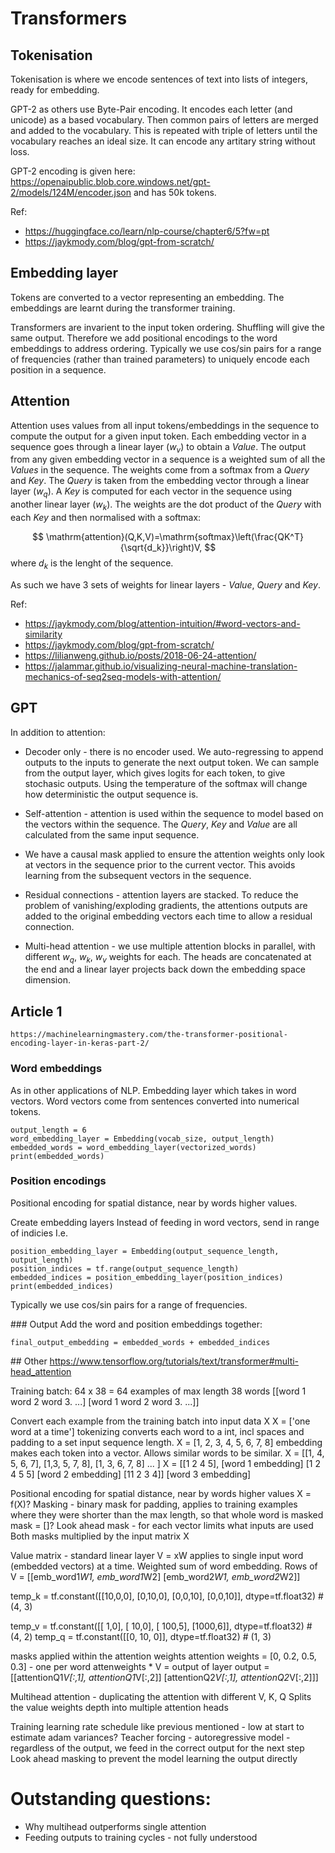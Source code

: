 # Transformers

## Tokenisation
Tokenisation is where we encode sentences of text into lists of integers, ready for embedding.

GPT-2 as others use Byte-Pair encoding. It encodes each letter (and unicode) as a based vocabulary.
Then common pairs of letters are merged and added to the vocabulary.
This is repeated with triple of letters until the vocabulary reaches an ideal size.
It can encode any artitary string without loss.

GPT-2 encoding is given here: https://openaipublic.blob.core.windows.net/gpt-2/models/124M/encoder.json
and has 50k tokens.

Ref:
* https://huggingface.co/learn/nlp-course/chapter6/5?fw=pt
* https://jaykmody.com/blog/gpt-from-scratch/

## Embedding layer
Tokens are converted to a vector representing an embedding.
The embeddings are learnt during the transformer training.

Transformers are invarient to the input token ordering. Shuffling will give the same output.
Therefore we add positional encodings to the word embeddings to address ordering.
Typically we use cos/sin pairs for a range of frequencies (rather than trained parameters) to uniquely encode each position in a sequence.

## Attention
Attention uses values from all input tokens/embeddings in the sequence to compute the output for a given input token.
Each embedding vector in a sequence goes through a linear layer ($w_v$) to obtain a *Value*.
The output from any given embedding vector in a sequence is a weighted sum of all the *Values* in the sequence.
The weights come from a softmax from a *Query* and *Key*.
The *Query* is taken from the embedding vector through a linear layer ($w_q$).
A *Key* is computed for each vector in the sequence using another linear layer ($w_k$).
The weights are the dot product of the *Query* with each *Key* and then normalised with a softmax:

$$
\mathrm{attention}(Q,K,V)=\mathrm{softmax}\left(\frac{QK^T}{\sqrt{d_k}}\right)V,
$$
where $d_k$ is the lenght of the sequence.

As such we have 3 sets of weights for linear layers - *Value*, *Query* and *Key*.

Ref:
* https://jaykmody.com/blog/attention-intuition/#word-vectors-and-similarity
* https://jaykmody.com/blog/gpt-from-scratch/
* https://lilianweng.github.io/posts/2018-06-24-attention/
* https://jalammar.github.io/visualizing-neural-machine-translation-mechanics-of-seq2seq-models-with-attention/

## GPT
In addition to attention:
* Decoder only - there is no encoder used. We auto-regressing to append outputs to the inputs to generate the next output token.
We can sample from the output layer, which gives logits for each token, to give stochasic outputs. Using the temperature of the softmax will change how deterministic the output sequence is.

* Self-attention - attention is used within the sequence to model based on the vectors within the sequence. The *Query*, *Key* and *Value* are all calculated from the same input sequence.

* We have a causal mask applied to ensure the attention weights only look at vectors in the sequence prior to the current vector.
This avoids learning from the subsequent vectors in the sequence.

* Residual connections - attention layers are stacked. To reduce the problem of vanishing/exploding gradients, the attentions outputs are added to the original embedding vectors each time to allow a residual connection.

* Multi-head attention - we use multiple attention blocks in parallel, with different $w_q$, $w_k$, $w_v$ weights for each. The heads are concatenated at the end and a linear layer projects back down the embedding space dimension.

## Article 1
`https://machinelearningmastery.com/the-transformer-positional-encoding-layer-in-keras-part-2/`

### Word embeddings
As in other applications of NLP. Embedding layer which takes in word vectors. Word vectors come from sentences converted into numerical tokens.
```
output_length = 6
word_embedding_layer = Embedding(vocab_size, output_length)
embedded_words = word_embedding_layer(vectorized_words)
print(embedded_words)
```

### Position encodings

Positional encoding for spatial distance, near by words higher values.

Create embedding layers
Instead of feeding in word vectors, send in range of indicies
I.e.

```
position_embedding_layer = Embedding(output_sequence_length, output_length)
position_indices = tf.range(output_sequence_length)
embedded_indices = position_embedding_layer(position_indices)
print(embedded_indices)
```

Typically we use cos/sin pairs for a range of frequencies.

### Output
Add the word and position embeddings together:
```
final_output_embedding = embedded_words + embedded_indices
```

## Other
https://www.tensorflow.org/tutorials/text/transformer#multi-head_attention


Training batch:
64 x 38 = 64 examples of max length 38 words
[[word 1 word 2 word 3. ...]
 [word 1 word 2 word 3. ...]]

Convert each example from the training batch into input data X
X = ['one word at a time']
tokenizing converts each word to a int, incl spaces and padding to a set input sequence length.
X = [1, 2, 3, 4, 5, 6, 7, 8]
embedding makes each token into a vector. Allows similar words to be similar.
X = [[1, 4, 5, 6, 7], [1,3, 5, 7, 8], [1, 3, 6, 7, 8] ... ]
X = [[1 2  4 5],   [word 1 embedding]
    [1 2 4 5 5]     [word 2 embedding]
    [11 2 3 4]]     [word 3 embedding]

Positional encoding for spatial distance, near by words higher values
X = f(X)?
Masking - binary mask for padding, applies to training examples where they were shorter than the max length, so that whole word is masked
mask = []?
Look ahead mask - for each vector limits what inputs are used
Both masks multiplied by the input matrix X


Value matrix - standard linear layer
V = xW
applies to single input word (embedded vectors) at a time. Weighted sum of word embedding.
Rows of V = [[emb_word1*W1, emb_word1*W2]
             [emb_word2*W1, emb_word2*W2]]

temp_k = tf.constant([[10,0,0],
                      [0,10,0],
                      [0,0,10],
                      [0,0,10]], dtype=tf.float32)  # (4, 3)

temp_v = tf.constant([[   1,0],
                      [  10,0],
                      [ 100,5],
                      [1000,6]], dtype=tf.float32)  # (4, 2)
temp_q = tf.constant([[0, 10, 0]], dtype=tf.float32)  # (1, 3)

masks applied within the attention weights
attention weights = [0, 0.2, 0.5, 0.3] - one per word
attenweights * V = output of layer
output = [[attentionQ1*V[:,1], attentionQ1*V[:,2]]
          [attentionQ2*V[:,1], attentionQ2*V[:,2]]]

Multihead attention - duplicating the attention with different V, K, Q
Splits the value weights depth into multiple attention heads

Training
learning rate schedule like previous mentioned - low at start to estimate adam variances?
Teacher forcing - autoregressive model - regardless of the output, we feed in the correct output for the next step
Look ahead masking to prevent the model learning the output directly


# Outstanding questions:
* Why multihead outperforms single attention
* Feeding outputs to training cycles - not fully understood